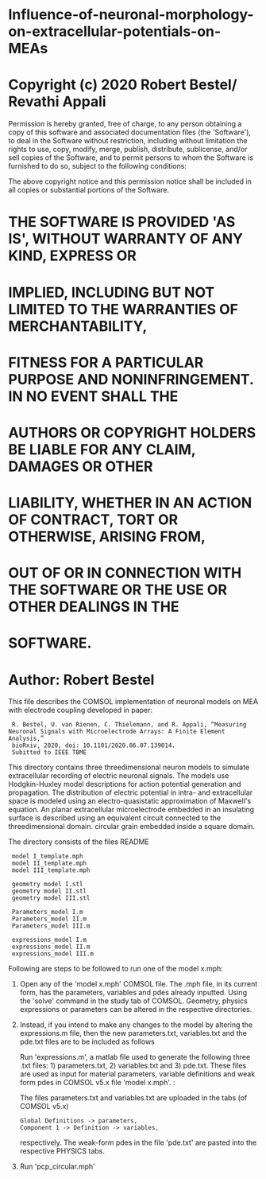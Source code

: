 # Influence-of-neuronal-morphology-on-extracellular-potentials-on-MEAs
# Copyright (c) 2020 Robert Bestel/ Revathi Appali

Permission is hereby granted, free of charge, to any person obtaining a copy of
this software and associated documentation files (the 'Software'), to deal in
the Software without restriction, including without limitation the rights to
use, copy, modify, merge, publish, distribute, sublicense, and/or sell copies of
the Software, and to permit persons to whom the Software is furnished to do so,
 subject to the following conditions:

 The above copyright notice and this permission notice shall be included in all
 copies or substantial portions of the Software.

# THE SOFTWARE IS PROVIDED 'AS IS', WITHOUT WARRANTY OF ANY KIND, EXPRESS OR
# IMPLIED, INCLUDING BUT NOT LIMITED TO THE WARRANTIES OF MERCHANTABILITY,
# FITNESS FOR A PARTICULAR PURPOSE AND NONINFRINGEMENT. IN NO EVENT SHALL THE
# AUTHORS OR COPYRIGHT HOLDERS BE LIABLE FOR ANY CLAIM, DAMAGES OR OTHER
# LIABILITY, WHETHER IN AN ACTION OF CONTRACT, TORT OR OTHERWISE, ARISING FROM,
# OUT OF OR IN CONNECTION WITH THE SOFTWARE OR THE USE OR OTHER DEALINGS IN THE
# SOFTWARE.
 
# Author: Robert Bestel

This file describes the COMSOL implementation of neuronal models on MEA with electrode coupling developed in paper:

     R. Bestel, U. van Rienen, C. Thielemann, and R. Appali, “Measuring Neuronal Signals with Microelectrode Arrays: A Finite Element Analysis,”
     bioRxiv, 2020, doi: 10.1101/2020.06.07.139014. 
     Subitted to IEEE TBME

This directory contains three threedimensional neuron models to simulate extracellular recording of electric neuronal signals. 
The models use Hodgkin-Huxley model descriptions for action potential generation and propagation. 
The distribution of electric potential in intra- and extracellular space is modeled using an electro-quasistatic approximation of Maxwell's equation. 
An planar extracellular microelectrode embedded in an insulating surface is described using an equivalent circuit connected to the threedimensional domain. 
circular grain embedded inside a square domain. 

The directory consists of the files
     README
     
     model I_template.mph
     model II_template.mph
     model III_template.mph
     
     geometry model I.stl
     geometry model II.stl
     geometry model III.stl
     
     Parameters_model I.m
     Parameters_model II.m
     Parameters_model III.m
     
     expressions_model I.m
     expressions_model II.m
     expressions_model III.m

Following are steps to be followed to run one of the model x.mph:

1) Open any of the 'model x.mph' COMSOL file. The .mph file, in its current form, has the 
   parameters, variables and pdes already inputted. Using the 'solve' command in the study tab of COMSOL.
   Geometry, physics expressions or parameters can be altered in the respective directories.

2) Instead, if you intend to make any changes to the model by altering the expressions.m file, then the new 
   parameters.txt, variables.txt and the pde.txt files are to be included as follows
   
   Run 'expressions.m', a matlab file used to generate the following 
   three .txt files: 1) parameters.txt, 2) variables.txt and 3) pde.txt. These
   files are used as input for material parameters, variable definitions and weak
   form pdes in COMSOL v5.x file 'model x.mph'. :

   The files parameters.txt and variables.txt are uploaded in 
   the tabs (of COMSOL v5.x)

       Global Definitions -> parameters,
       Component 1 -> Definition -> variables,

   respectively. The weak-form pdes in the file 'pde.txt' are pasted into the respective
   PHYSICS tabs.
      
3) Run 'pcp_circular.mph'
